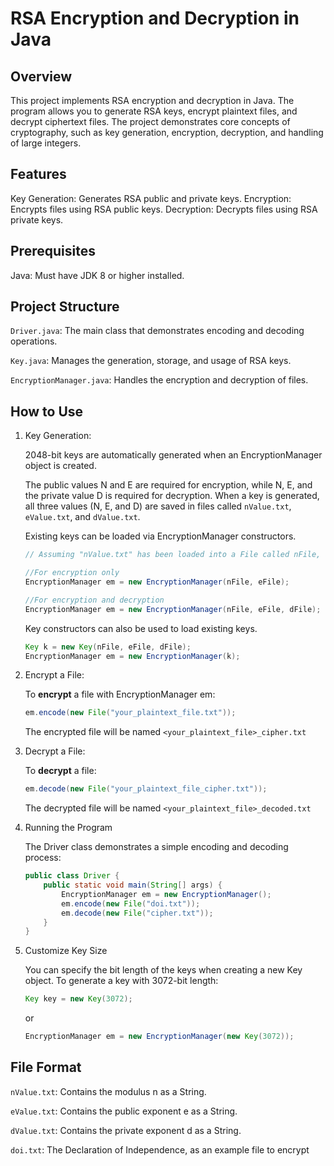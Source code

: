 # RSA Encryption and Decryption in Java

## Overview

This project implements RSA encryption and decryption in Java. The program allows you to generate RSA keys, encrypt plaintext files, and decrypt ciphertext files. The project demonstrates core concepts of cryptography, such as key generation, encryption, decryption, and handling of large integers.

## Features

Key Generation: Generates RSA public and private keys.
Encryption: Encrypts files using RSA public keys.
Decryption: Decrypts files using RSA private keys.

## Prerequisites

Java: Must have JDK 8 or higher installed.

## Project Structure

`Driver.java`: The main class that demonstrates encoding and decoding operations.

`Key.java`: Manages the generation, storage, and usage of RSA keys.

`EncryptionManager.java`: Handles the encryption and decryption of files.

## How to Use

1. Key Generation: 

    2048-bit keys are automatically generated when an EncryptionManager object is created.

    The public values N and E are required for encryption, while N, E, and the private value D is required for decryption. When a key is generated, all three values (N, E, and D) are saved in files called `nValue.txt`, `eValue.txt`, and `dValue.txt`. 

    Existing keys can be loaded via EncryptionManager constructors.
    ```java
    // Assuming "nValue.txt" has been loaded into a File called nFile, and so on

    //For encryption only
    EncryptionManager em = new EncryptionManager(nFile, eFile); 
    
    //For encryption and decryption
    EncryptionManager em = new EncryptionManager(nFile, eFile, dFile);
    ```
    Key constructors can also be used to load existing keys.
    ```java
    Key k = new Key(nFile, eFile, dFile);
    EncryptionManager em = new EncryptionManager(k);
    ```


2. Encrypt a File:

    To **encrypt** a file with EncryptionManager em:
    ```java
    em.encode(new File("your_plaintext_file.txt"));
    ```
    The encrypted file will be named `<your_plaintext_file>_cipher.txt` 
3. Decrypt a File:

    To **decrypt** a file:
    ```java
    em.decode(new File("your_plaintext_file_cipher.txt"));
    ```
    The decrypted file will be named `<your_plaintext_file>_decoded.txt`
    
4. Running the Program
    
    The Driver class demonstrates a simple encoding and decoding process:
    ```java
    public class Driver {
        public static void main(String[] args) {
            EncryptionManager em = new EncryptionManager();
            em.encode(new File("doi.txt"));
            em.decode(new File("cipher.txt"));
        }
    }
    ```

5. Customize Key Size
    
    You can specify the bit length of the keys when creating a new Key object. To generate a key with 3072-bit length:
    ```java
    Key key = new Key(3072);
    ```
    or
    ```java
    EncryptionManager em = new EncryptionManager(new Key(3072)); 
    ```

## File Format

`nValue.txt`: Contains the modulus n as a String.

`eValue.txt`: Contains the public exponent e as a String.

`dValue.txt`: Contains the private exponent d as a String.

`doi.txt`: The Declaration of Independence, as an example file to encrypt
